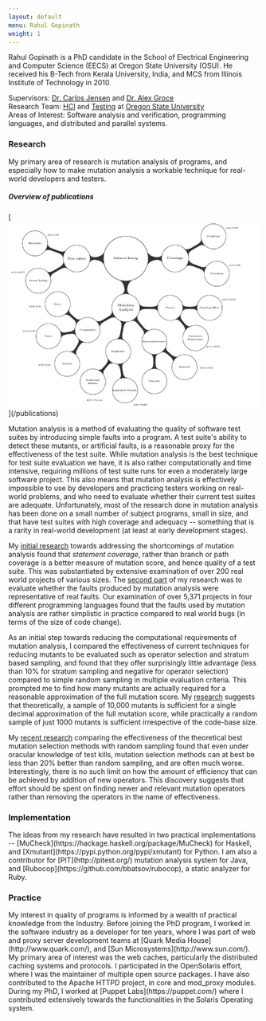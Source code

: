 ```yaml
---
layout: default
menu: Rahul Gopinath
weight: 1
---
```

Rahul Gopinath is a PhD candidate in the School of Electrical Engineering and Computer Science (EECS) at Oregon State University (OSU). He received his B-Tech  from Kerala University, India, and  MCS from Illinois Institute of Technology in 2010.

Supervisors: [Dr. Carlos Jensen](http://eecs.oregonstate.edu/people/jensen-carlos) and [Dr. Alex Groce](http://eecs.oregonstate.edu/people/groce-alex)<br/>
Research Team: [HCI](http://research.engr.oregonstate.edu/hci/) and [Testing](http://web.engr.oregonstate.edu/~alex/testing/) at [Oregon State University](http://oregonstate.edu/)<br/>
Areas of Interest: Software analysis and verification, programming languages, and distributed and parallel systems.<br/>

<h3>Research</h3>
My primary area of research is mutation analysis of programs, and especially how to make mutation analysis a workable technique for real-world developers and testers.

<h5>Overview of publications</h5>
[<img src="/resources/img-publications.jpg" alt="Publications" title="Publications" width="550px" align='center'>](/publications)

Mutation analysis is a method of evaluating the quality of software test suites by introducing simple faults into a program. A test suite's ability to detect these mutants, or artificial faults, is a reasonable proxy for the effectiveness of the test suite. While mutation analysis is the best technique for test suite evaluation we have, it is also rather computationally and time intensive, requiring millions of test suite runs for even a moderately large software project.  This also means that mutation analysis is effectively impossible to use by developers and practicing testers working on real-world problems, and who need to evaluate whether their current test suites are adequate. Unfortunately, most of the research done in mutation analysis has been done on a small number of subject programs, small in size, and that have test suites with high coverage and adequacy -- something that is a rarity in real-world development (at least at early development stages).


My [initial research](/publications/#gopinath2014code) towards addressing the shortcomings of mutation analysis found that <em>statement coverage</em>, rather than branch or path coverage is a better measure of mutation score, and hence quality of a test suite. This was substantiated by extensive examination of over 200 real world projects of various sizes. The [second part](/publications/#gopinath2014mutations) of my research was to evaluate whether the faults produced by mutation analysis were representative of real faults. Our examination of over 5,371 projects in four different programming languages found that the faults used by mutation analysis are rather simplistic in practice compared to real world bugs (in terms of the size of code change).

As an initial step towards reducing the computational requirements of mutation analysis, I compared the effectiveness of current techniques for reducing mutants to be evaluated such as operator selection and stratum based sampling, and found that they offer surprisingly little advantage (less than 10% for stratum sampling and negative for operator selection) compared to simple random sampling in multiple evaluation criteria. This prompted me to find how many mutants are actually required for a reasonable approximation of the full mutation score. My [research](/publications/#gopinath2015how) suggests that theoretically, a sample of 10,000 mutants is sufficient for a single decimal approximation of the full mutation score, while practically a random sample of just 1000 mutants is sufficient irrespective of the code-base size.

My [recent research](/publications/#gopinath2016on) comparing the effectiveness of the theoretical best mutation
selection methods with random sampling found that even under oracular
knowledge of test kills, mutation selection methods can at best be less than
20% better than random sampling, and are often much worse. Interestingly, there
is no such limit on how the amount of efficiency that can be achieved by
addition of new operators. This discovery suggests that effort should be spent
on finding newer and relevant mutation operators rather than removing the
operators in the name of effectiveness.

<h3>Implementation</h3>
The ideas from my research have resulted in two practical implementations -- [MuCheck](https://hackage.haskell.org/package/MuCheck) for Haskell, and [Xmutant](https://pypi.python.org/pypi/xmutant) for Python. I am also a contributor for [PIT](http://pitest.org/) mutation analysis system for Java, and [Rubocop](https://github.com/bbatsov/rubocop), a static analyzer for Ruby.

<h3>Practice</h3>
My interest in quality of programs is informed by a wealth of practical knowledge from the Industry. Before joining the PhD program, I worked in the software industry as a developer for ten years, where I was part of web and proxy server development teams at [Quark Media House](http://www.quark.com/), and [Sun Microsystems](http://www.sun.com/). My primary area of interest was the web caches,  particularly the distributed caching systems and protocols. I participated in the OpenSolaris effort, where I was the maintainer of multiple open source packages. I have also contributed to the Apache HTTPD project, in core and mod_proxy modules. During my PhD, I worked at [Puppet Labs](https://puppet.com/) where I contributed extensively towards the functionalities in the Solaris Operating system.


<script>
  (function(i,s,o,g,r,a,m){i['GoogleAnalyticsObject']=r;i[r]=i[r]||function(){
  (i[r].q=i[r].q||[]).push(arguments)},i[r].l=1*new Date();a=s.createElement(o),
  m=s.getElementsByTagName(o)[0];a.async=1;a.src=g;m.parentNode.insertBefore(a,m)
  })(window,document,'script','//www.google-analytics.com/analytics.js','ga');

  ga('create', 'UA-74302125-1', 'auto');
  ga('send', 'pageview');

</script>
